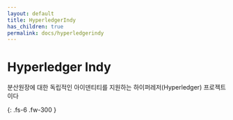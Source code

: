 ```yaml
---
layout: default
title: HyperledgerIndy
has_children: true
permalink: docs/hyperledgerindy
---
```


# Hyperledger Indy  
분산원장에 대한 독립적인 아이덴티티를 지원하는 하이퍼레저(Hyperledger) 프로젝트이다

{: .fs-6 .fw-300 }
